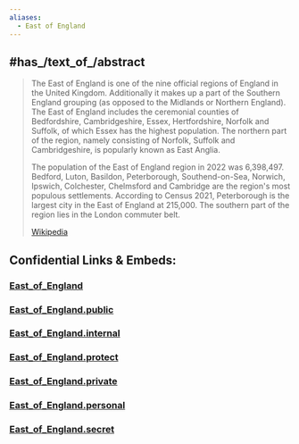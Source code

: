 ```yaml
---
aliases:
  - East of England
---
```


## #has_/text_of_/abstract 


> The East of England is one of the nine official regions of England in the United Kingdom. Additionally it makes up a part of the Southern England grouping (as opposed to the Midlands or Northern England). The East of England includes the ceremonial counties of Bedfordshire, Cambridgeshire, Essex, Hertfordshire, Norfolk and Suffolk, of which Essex has the highest population. The northern part of the region, namely consisting of Norfolk, Suffolk and Cambridgeshire, is popularly known as East Anglia.
>
> The population of the East of England region in 2022 was 6,398,497. Bedford, Luton, Basildon, Peterborough, Southend-on-Sea, Norwich, Ipswich, Colchester, Chelmsford and Cambridge are the region's most populous settlements. According to Census 2021, Peterborough is the largest city in the East of England at 215,000. The southern part of the region lies in the London commuter belt.
>
> [Wikipedia](https://en.wikipedia.org/wiki/East%20of%20England)


## Confidential Links & Embeds: 

### [East_of_England](/_Standards/Earth/Continent/Europe/Europe~North/UK/England/Regions~England/East_of_England.md) 

### [East_of_England.public](/_public/Earth/Continent/Europe/Europe~North/UK/England/Regions~England/East_of_England.public.md) 

### [East_of_England.internal](/_internal/Earth/Continent/Europe/Europe~North/UK/England/Regions~England/East_of_England.internal.md) 

### [East_of_England.protect](/_protect/Earth/Continent/Europe/Europe~North/UK/England/Regions~England/East_of_England.protect.md) 

### [East_of_England.private](/_private/Earth/Continent/Europe/Europe~North/UK/England/Regions~England/East_of_England.private.md) 

### [East_of_England.personal](/_personal/Earth/Continent/Europe/Europe~North/UK/England/Regions~England/East_of_England.personal.md) 

### [East_of_England.secret](/_secret/Earth/Continent/Europe/Europe~North/UK/England/Regions~England/East_of_England.secret.md)

